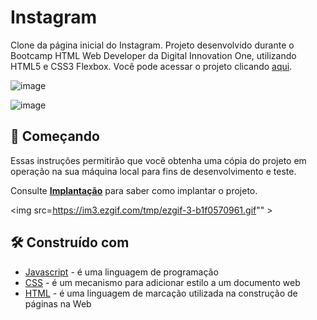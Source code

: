 


# Instagram 

Clone da página inicial do Instagram.
Projeto desenvolvido durante o Bootcamp HTML Web Developer da Digital Innovation One, utilizando HTML5 e CSS3 Flexbox.
Você pode acessar o projeto clicando [aqui](https://caiomafia.github.io/Instagram/).


![image](https://user-images.githubusercontent.com/91575842/185402510-79a396ed-d236-4d40-ae78-395357580de6.png)

![image](https://user-images.githubusercontent.com/91575842/187463141-3aba2d4b-8d9f-4957-9fd1-ebcd1231df55.png)

## 🚀 Começando

Essas instruções permitirão que você obtenha uma cópia do projeto em operação na sua máquina local para fins de desenvolvimento e teste.

Consulte **[Implantação](#-implanta%C3%A7%C3%A3o)** para saber como implantar o projeto.

<img src=https://im3.ezgif.com/tmp/ezgif-3-b1f0570961.gif""   >


## 🛠️ Construído com


* [Javascript]() - é uma linguagem de programação
* [CSS]() - é um mecanismo para adicionar estilo a um documento web
* [HTML]() - é uma linguagem de marcação utilizada na construção de páginas na Web


